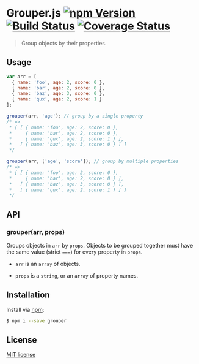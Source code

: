 # Grouper.js [![npm Version](http://img.shields.io/npm/v/grouper.svg?style=flat)](https://www.npmjs.org/package/grouper) [![Build Status](https://img.shields.io/travis/yuanqing/grouper.svg?style=flat)](https://travis-ci.org/yuanqing/grouper) [![Coverage Status](https://img.shields.io/coveralls/yuanqing/grouper.svg?style=flat)](https://coveralls.io/r/yuanqing/grouper)

> Group objects by their properties.

## Usage

```js
var arr = [
  { name: 'foo', age: 2, score: 0 },
  { name: 'bar', age: 2, score: 0 },
  { name: 'baz', age: 3, score: 0 },
  { name: 'qux', age: 2, score: 1 }
];

grouper(arr, 'age'); // group by a single property
/* =>
 * [ [ { name: 'foo', age: 2, score: 0 },
 *     { name: 'bar', age: 2, score: 0 },
 *     { name: 'qux', age: 2, score: 1 } ],
 *   [ { name: 'baz', age: 3, score: 0 } ] ]
 */

grouper(arr, ['age', 'score']); // group by multiple properties
/* =>
 * [ [ { name: 'foo', age: 2, score: 0 },
 *     { name: 'bar', age: 2, score: 0 } ],
 *   [ { name: 'baz', age: 3, score: 0 } ],
 *   [ { name: 'qux', age: 2, score: 1 } ] ]
 */
```

## API

### grouper(arr, props)

Groups objects in `arr` by `props`. Objects to be grouped together must have the same value (strict `===`) for every property in `props`.

- `arr` is an `array` of objects.

- `props` is a `string`, or an `array` of property names.

## Installation

Install via [npm](https://www.npmjs.org/package/grouper):

```bash
$ npm i --save grouper
```

## License

[MIT license](https://github.com/yuanqing/grouper/blob/master/LICENSE)
